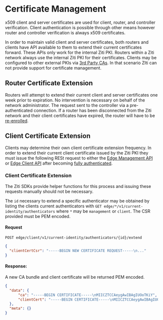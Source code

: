 # Certificate Management

x509 client and server certificates are used for client, router, and controller verification. Client authentication
is possible through other means however router and controller verification is always x509 certificates.

In order to maintain valid client and server certificates, both routers and clients have API available to them to
extend their current certificates forward. These APIs only work for the internal Ziti PKI. Routers within a Ziti
network always use the internal Ziti PKI for their certificates. Clients may be configured to other external
PKIs via [3rd Party CAs](./third-party-cas.md). In that scenario ZIti can not provide support for certificate
management.

## Router Certificate Extension

Routers will attempt to extend their current client and server certificates one week prior to expiration. No
intervention is necessary on behalf of the network administrator. The request sent to the controller via a 
pre-authenticated connection. If a router has been disconnected from the Ziti network and their client certificates
have expired, the router will have to be [re-enrolled](../enrollment/enrollment.md#router-re-enrollment).

## Client Certificate Extension

Clients may determine their own client certificate extension frequency. In order to extend their current client 
certificate issued by the Ziti PKI they must issue the following RESt request to either the 
[Edge Management API](../../apis/edge-apis.md#edge-management-api) or [Edge Client API](../../apis/edge-apis.md#edge-client-api) 
after becoming [fully authenticated](./authentication.md#full-vs-partial-authentication).

### Client Certificate Extension

The Ziti SDKs provide helper functions for this process and issuing these requests manually should not be necessary.

The `id` necessary to extend a specific authenticator may be obtained by listing the clients current authenticators
with `GET edge/*/v1/current-identity/authenticators` where `*` may be `management` or `client`. The CSR provided
must be PEM encoded.

#### Request
`POST edge/client/v1/current-identity/authenticators/{id}/extend`
```json
{
  "clientCertCsr": "-----BEGIN NEW CERTIFICATE REQUEST-----\n..."
}
```

#### Response:
A new CA bundle and client certificate will be returned PEM encoded.

```json
{
  "data": {
      "ca": "-----BEGIN CERTIFICATE-----\nMIICZTCCAeygAwIBAgIUOoTKiY",
      "clientCert": "-----BEGIN CERTIFICATE-----\nMIICZTCCAeygAwIBAgIUOoTKiY"
  },
  "meta": {}
}
```